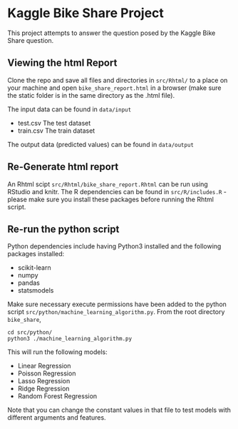Kaggle Bike Share Project
=========================

This project attempts to answer the question posed by the Kaggle Bike Share question.

Viewing the html Report
-----------------------

Clone the repo and save all files and directories in `src/Rhtml/` to a place on your machine and open `bike_share_report.html` in a browser (make sure the static folder is in the same directory as the .html file).

The input data can be found in `data/input`

* test.csv The test dataset
* train.csv The train dataset

The output data (predicted values) can be found in `data/output`

Re-Generate html report
-----------------------

An Rhtml scipt `src/Rhtml/bike_share_report.Rhtml` can be run using RStudio and knitr.
The R dependencies can be found in `src/R/includes.R` - please make sure you install these
packages before running the Rhtml script.

Re-run the python script
------------------------

Python dependencies include having Python3 installed and the following packages installed:

* scikit-learn
* numpy
* pandas
* statsmodels

Make sure necessary execute permissions have been added to the python script `src/python/machine_learning_algorithm.py`. From the root directory `bike_share`,

```
cd src/python/
python3 ./machine_learning_algorithm.py
```

This will run the following models: 

* Linear Regression
* Poisson Regression
* Lasso Regression
* Ridge Regression
* Random Forest Regression

Note that you can change the constant values in that file to test models with different arguments and features.
